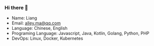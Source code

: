 ### Hi there 👋

<!--
**m01i0ng/m01i0ng** is a ✨ _special_ ✨ repository because its `README.md` (this file) appears on your GitHub profile.

Here are some ideas to get you started:

- 🔭 I’m currently working on ...
- 🌱 I’m currently learning ...
- 👯 I’m looking to collaborate on ...
- 🤔 I’m looking for help with ...
- 💬 Ask me about ...
- 📫 How to reach me: ...
- 😄 Pronouns: ...
- ⚡ Fun fact: ...
-->

- Name: Liang
- Email: alley.ma@qq.com
- Language: Chinese, English
- Programing Language: Javascript, Java, Kotlin, Golang, Python, PHP
- DevOps: Linux, Docker, Kubernetes
